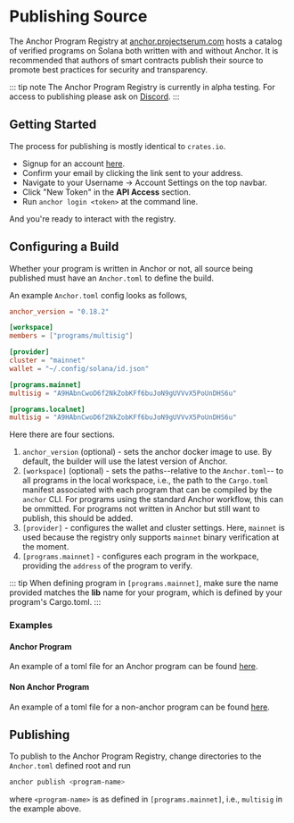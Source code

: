 # Publishing Source

The Anchor Program Registry at [anchor.projectserum.com](https://anchor.projectserum.com)
hosts a catalog of verified programs on Solana both written with and without Anchor. It is recommended
that authors of smart contracts publish their source to promote best
practices for security and transparency.

::: tip note
The Anchor Program Registry is currently in alpha testing. For access to publishing
please ask on [Discord](https://discord.gg/rg5ZZPmmTm).
:::

## Getting Started

The process for publishing is mostly identical to `crates.io`.

* Signup for an account [here](https://anchor.projectserum.com/signup).
* Confirm your email by clicking the link sent to your address.
* Navigate to your Username -> Account Settings on the top navbar.
* Click "New Token" in the **API Access** section.
* Run `anchor login <token>` at the command line.

And you're ready to interact with the registry.

## Configuring a Build

Whether your program is written in Anchor or not, all source being published must
have an `Anchor.toml` to define the build.

An example `Anchor.toml` config looks as follows,

```toml
anchor_version = "0.18.2"

[workspace]
members = ["programs/multisig"]

[provider]
cluster = "mainnet"
wallet = "~/.config/solana/id.json"

[programs.mainnet]
multisig = "A9HAbnCwoD6f2NkZobKFf6buJoN9gUVVvX5PoUnDHS6u"

[programs.localnet]
multisig = "A9HAbnCwoD6f2NkZobKFf6buJoN9gUVVvX5PoUnDHS6u"
```

Here there are four sections.

1. `anchor_version` (optional) - sets the anchor docker image to use. By default, the builder will use the latest version of Anchor.
2. `[workspace]` (optional) - sets the paths--relative to the `Anchor.toml`--
   to all programs in the local
   workspace, i.e., the path to the `Cargo.toml` manifest associated with each
   program that can be compiled by the `anchor` CLI. For programs using the
   standard Anchor workflow, this can be ommitted.  For programs not written in Anchor
   but still want to publish, this should be added.
3. `[provider]` - configures the wallet and cluster settings. Here, `mainnet` is used because the registry only supports `mainnet` binary verification at the moment.
3. `[programs.mainnet]` - configures each program in the workpace, providing
   the `address` of the program to verify.

::: tip
When defining program in `[programs.mainnet]`, make sure the name provided
matches the **lib** name for your program, which is defined
by your program's Cargo.toml.
:::

### Examples

#### Anchor Program

An example of a toml file for an Anchor program can be found [here](https://anchor.projectserum.com/build/2).

#### Non Anchor Program

An example of a toml file for a non-anchor program can be found [here](https://anchor.projectserum.com/build/1).

## Publishing

To publish to the Anchor Program Registry, change directories to the `Anchor.toml`
defined root and run

```bash
anchor publish <program-name>
```

where `<program-name>` is as defined in `[programs.mainnet]`, i.e., `multisig`
in the example above.
